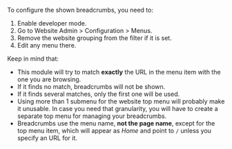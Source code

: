 To configure the shown breadcrumbs, you need to:

1.  Enable developer mode.
2.  Go to Website Admin \> Configuration \> Menus.
3.  Remove the website grouping from the filter if it is set.
4.  Edit any menu there.

Keep in mind that:

- This module will try to match **exactly** the URL in the menu item
  with the one you are browsing.
- If it finds no match, breadcrumbs will not be shown.
- If it finds several matches, only the first one will be used.
- Using more than 1 submenu for the website top menu will probably make
  it unusable. In case you need that granularity, you will have to
  create a separate top menu for managing your breadcrumbs.
- Breadcrumbs use the menu name, **not the page name**, except for the
  top menu item, which will appear as *Home* and point to `/` unless you
  specify an URL for it.
